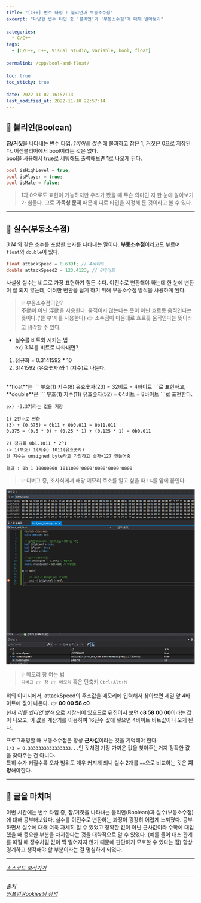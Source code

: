 ```yaml
---
title: "[C++] 변수 타입 : 불리언과 부동소수점"
excerpt: "다양한 변수 타입 중 '불리언'과 '부동소수점'에 대해 알아보기"

categories:
  - C/C++
tags:
  - [C/C++, C++, Visual Studio, variable, bool, float]

permalink: /cpp/bool-and-float/

toc: true
toc_sticky: true

date: 2022-11-07 16:57:13
last_modified_at: 2022-11-10 22:57:14
---
```



## 👻 불리언(Boolean)
**참/거짓**을 나타내는 변수 타입. _1바이트 정수_ 에 불과하고 참은 1, 거짓은 0으로 저장된다. 어셈블리어에서 bool이라는 것은 없다.   
bool을 사용해서 true로 세팅해도 출력해보면 **1**로 나오게 된다.

```c++
bool isHighLevel = true;
bool isPlayer = true;
bool isMale = false;
```

> 1과 0으로도 표현이 가능하지만 우리가 봤을 때 무슨 의미인 지 한 눈에 알아보기가 힘들다. 고로 **가독성 문제** 때문에 따로 타입을 지정해 둔 것이라고 볼 수 있다.

***

## 👻 실수(부동소수점)
_3.14_ 와 같은 소수를 포함한 숫자를 나타내는 말이다. **부동소수점**이라고도 부르며 ``` float ```와 ``` double ```이 있다.

```c++
float attackSpeed = 0.639f; // 4바이트
double attackSpeed2 = 123.4123; // 8바이트
```

사실상 실수는 비트로 가장 표현하기 힘든 수다. 이진수로 변환해야 하는데 한 눈에 변환이 잘 되지 않는데, 이러한 변환을 쉽게 하기 위해 부동소수점 방식을 사용하게 된다.   

> 💡 부동소수점이란?   
不動이 아닌 浮動을 사용한다. 움직이지 않는다는 뜻이 아닌 흐르듯 움직인다는 뜻이다.('뜰 부'자를 사용한다) 👉 소수점이 마음대로 흐르듯 움직인다는 뜻이라고 생각할 수 있다.

- 실수를 비트화 시키는 법   
ex) 3.14를 비트로 나타내면?   
1. 정규화 = 0.3141592 * 10
2. 3141592 (유효숫자)와 1 (지수)로 나눈다.   
<br>
**float**는 ``` 부호(1) 지수(8) 유효숫자(23) = 32비트 = 4바이트 ```로 표현하고,   
**double**은 ``` 부호(1) 지수(11) 유효숫자(52) = 64비트 = 8바이트 ```로 표현한다.   

```
ex) -3.375라는 값을 저장   

1) 2진수로 변환   
(3) + (0.375) = 0b11 + 0b0.011 = 0b11.011   
0.375 = (0.5 * 0) + (0.25 * 1) + (0.125 * 1) = 0b0.011   

2) 정규화 0b1.1011 * 2^1   
-> 1(부호) 1(지수) 1011(유효숫자)   
단 지수는 unsigned byte라고 가정하고 숫자+127 만들어줌   

결과 : 0b 1 10000000 1011000'0000'0000'0000'0000
```

> 💡 디버그 중, 조사식에서 해당 메모리 주소를 알고 싶을 때 : ``` & ```를 앞에 붙인다.   

![Alt Text](/assets/images/posts_img/basics/cpp/variable/bool-and-float/memory.PNG)   

> 💡 메모리 창 여는 법   
``` 디버그 👉 창 👉 메모리 ``` 혹은 단축키 ``` Ctrl+Alt+M ```

위의 이미지에서, attackSpeed의 주소값을 메모리에 입력해서 찾아보면 제일 앞 4바이트에 값이 나온다. 👉 **00 00 58 c0**   
현재 _리틀 엔디언 방식_ 으로 저장되어 있으므로 뒤집어서 보면 **c8 58 00 00**이라는 값이 나오고, 이 값을 계산기를 이용하여 16진수 값에 넣으면 4바이트 비트값이 나오게 된다.   

프로그래밍할 때 부동소수점은 항상 **근사값**이라는 것을 기억해야 한다.   
``` 1/3 = 0.3333333333333333... ```인 것처럼 가장 가까운 값을 찾아주는거지 정확한 값을 찾아주는 건 아니다.   
특히 수가 커질수록 오차 범위도 매우 커지게 되니 실수 2개를 ``` == ```으로 비교하는 것은 **지양**해야한다.

***

## 👻 글을 마치며
이번 시간에는 변수 타입 중, 참/거짓을 나타내는 불리언(Boolean)과 실수(부동소수점)에 대해 공부해보았다. 실수를 이진수로 변환하는 과정이 굉장히 어렵게 느껴졌다. 공부하면서 실수에 대해 더욱 자세히 알 수 있었고 정확한 값이 아닌 근사값이라 수학에 대입했을 때 중요한 부분을 차지한다는 것을 대략적으로 알 수 있었다. (예를 들어 대소 관계를 따질 때 정수처럼 값이 딱 떨어지지 않기 때문에 판단하기 모호할 수 있다는 점) 항상 경계하고 생각해야 할 부분이라는 걸 명심하게 되었다.

***

_[소스코드 보러가기](https://github.com/choi-dan-di/study_cpp/tree/main/variable/bool-and-float)_

***

_출처_   
_[인프런 Rookies님 강의](https://inf.run/bje8)_   